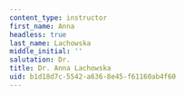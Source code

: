 ```yaml
---
content_type: instructor
first_name: Anna
headless: true
last_name: Lachowska
middle_initial: ''
salutation: Dr.
title: Dr. Anna Lachowska
uid: b1d18d7c-5542-a636-8e45-f61160ab4f60
---
```


